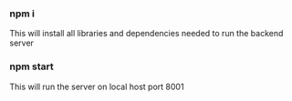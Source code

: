 
### npm i 

This will install all libraries and dependencies needed to run the backend server

### npm start

This will run the server on local host port 8001
